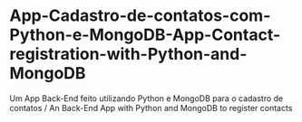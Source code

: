 # App-Cadastro-de-contatos-com-Python-e-MongoDB-App-Contact-registration-with-Python-and-MongoDB
Um App Back-End feito utilizando Python e MongoDB para o cadastro de contatos / An Back-End App with Python and MongoDB to register contacts
